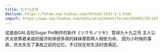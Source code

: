 ```yaml
---
title: 九十九之月
bbslink: https://forum.say-huahuo.com/thread-3193-1-1.html
imgurl: https://www.say-huahuo.com/data/attachment/forum/201602/20/143701dztel2krhkk88ubq.jpg
---
```


这是由GAL会社Sugar Pot制作的新作《ツクモノツキ》 暂译九十九之月
主人公庆太依靠着亲戚的接济和体弱多病的妹妹摩耶两人相依为命。
因为小时候的事故，庆太失去了事故之前的记忆，不过现在却生活的很满足。<!--more-->

